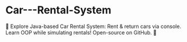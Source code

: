# Car---Rental-System
🚗 Explore Java-based Car Rental System: Rent &amp; return cars via console. Learn OOP while simulating rentals! Open-source on GitHub. 🌟

